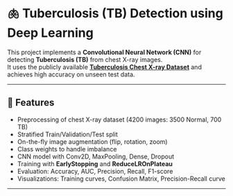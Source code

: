 # 🫁 Tuberculosis (TB) Detection using Deep Learning

This project implements a **Convolutional Neural Network (CNN)** for detecting **Tuberculosis (TB)** from chest X-ray images.  
It uses the publicly available **[Tuberculosis Chest X-ray Dataset](https://www.kaggle.com/datasets/tawsifurrahman/tuberculosis-tb-chest-xray-dataset)** and achieves high accuracy on unseen test data.

---

## 📌 Features
- Preprocessing of chest X-ray dataset (4200 images: 3500 Normal, 700 TB)  
- Stratified Train/Validation/Test split  
- On-the-fly image augmentation (flip, rotation, zoom)  
- Class weights to handle imbalance  
- CNN model with Conv2D, MaxPooling, Dense, Dropout  
- Training with **EarlyStopping** and **ReduceLROnPlateau**  
- Evaluation: Accuracy, AUC, Precision, Recall, F1-score  
- Visualizations: Training curves, Confusion Matrix, Precision-Recall curve  

---
